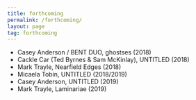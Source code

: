 ```yaml
---
title: forthcoming
permalink: /forthcoming/
layout: page
tag: forthcoming
---
```


* Casey Anderson / BENT DUO, ghostses (2018)
* Cackle Car (Ted Byrnes & Sam McKinlay), UNTITLED (2018)
* Mark Trayle, Nearfield Edges (2018)
* Micaela Tobin, UNTITLED (2018/2019)
* Casey Anderson, UNTITLED (2019)
* Mark Trayle, Laminariae (2019)
